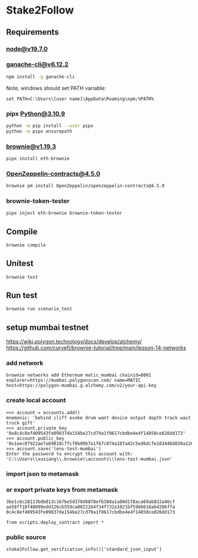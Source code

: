 # Stake2Follow


## Requirements 
### node@v19.7.0

### ganache-cli@v6.12.2

```bash
npm install -g ganache-cli
```
Note, windows should set PATH variable:

```
set PATH=C:\Users\[user name]\AppData\Roaming\npm;%PATH%
```

### pipx Python@3.10.9

```bash
python -m pip install --user pipx
python -m pipx ensurepath
```
### brownie@v1.19.3

```bash
pipx install eth-brownie
```

### OpenZeppelin-contracts@4.5.0

```bash
brownie pm install OpenZeppelin/openzeppelin-contracts@4.5.0
```

### brownie-token-tester

```bash
pipx inject eth-brownie brownie-token-tester
```

## Compile

```bash
brownie compile
```

## Unitest

```bash
brownie test
```

## Run test

```bash
brownie run scenario_test
```

## setup mumbai testnet

https://wiki.polygon.technology/docs/develop/alchemy/
https://github.com/curvefi/brownie-tutorial/tree/main/lesson-14-networks

### add network
```
brownie networks add Ethereum matic_mumbai chainid=8001 explorer=https://mumbai.polygonscan.com/ name=MATIC host=https://polygon-mumbai.g.alchemy.com/v2/your-api-key
```

### create local account
```
>>> account = accounts.add()
mnemonic: 'behind cliff evoke drum want device output depth track wait truck gift'
>>> account.private_key
'0x8c4c8ef409543fe09837da154be27cd79a1f8617cbdbe4e4f14858ce826dd173'
>>> account.public_key
'0x1eec07922ae7a69018c7fcf0b09b7a1f67c074a18fa42c5ed6dcfe183448d830a12663dc1ec6bda154d0872e3d2d6732d3b7b63c2f74bfffd768425c7d933118'
>>> account.save('lens-test-mumbai')
Enter the password to encrypt this account with: 
'C:\\Users\\xuxiang\\.brownie\\accounts\\lens-test-mumbai.json'
```
### import json to metamask

### or export private keys from metamask

```
3be1c6c28113bdb813c167be5d378d88f8efb388a1a80d1f8aca69ab832a46cf
ae58ff18f48099edd126cb559ca0022264f34f732a1021bf59b6618ab4206ffa
8c4c8ef409543fe09837da154be27cd79a1f8617cbdbe4e4f14858ce826dd173
```


```
from scripts.deploy_contract import *
```


### public source

```
stake2Follow.get_verification_info()['standard_json_input']
```
